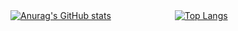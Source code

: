 [![Anurag's GitHub stats](https://github-readme-stats.vercel.app/api?username=tksx1227&show_icons=true&theme=cobalt)](https://github.com/anuraghazra/github-readme-stats)
　　　　　　　[![Top Langs](https://github-readme-stats.vercel.app/api/top-langs/?username=tksx1227&theme=cobalt&layout=compact)](https://github.com/anuraghazra/github-readme-stats)
